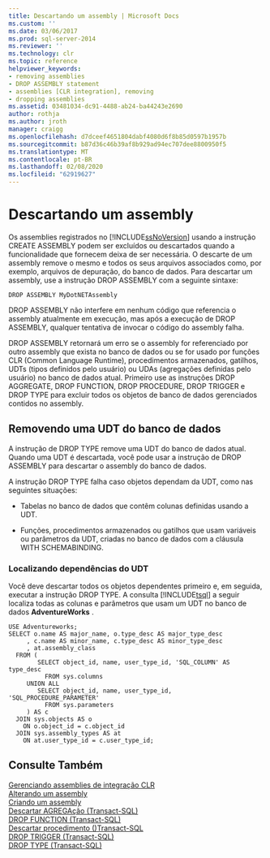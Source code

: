 ```yaml
---
title: Descartando um assembly | Microsoft Docs
ms.custom: ''
ms.date: 03/06/2017
ms.prod: sql-server-2014
ms.reviewer: ''
ms.technology: clr
ms.topic: reference
helpviewer_keywords:
- removing assemblies
- DROP ASSEMBLY statement
- assemblies [CLR integration], removing
- dropping assemblies
ms.assetid: 03481034-dc91-4488-ab24-ba44243e2690
author: rothja
ms.author: jroth
manager: craigg
ms.openlocfilehash: d7dceef4651804dabf4080d6f8b85d0597b1957b
ms.sourcegitcommit: b87d36c46b39af8b929ad94ec707dee8800950f5
ms.translationtype: MT
ms.contentlocale: pt-BR
ms.lasthandoff: 02/08/2020
ms.locfileid: "62919627"
---
```

# <a name="dropping-an-assembly"></a>Descartando um assembly
  Os assemblies registrados no [!INCLUDE[ssNoVersion](../../../includes/ssnoversion-md.md)] usando a instrução CREATE ASSEMBLY podem ser excluídos ou descartados quando a funcionalidade que fornecem deixa de ser necessária. O descarte de um assembly remove o mesmo e todos os seus arquivos associados como, por exemplo, arquivos de depuração, do banco de dados. Para descartar um assembly, use a instrução DROP ASSEMBLY com a seguinte sintaxe:  
  
```  
DROP ASSEMBLY MyDotNETAssembly  
```  
  
 DROP ASSEMBLY não interfere em nenhum código que referencia o assembly atualmente em execução, mas após a execução de DROP ASSEMBLY, qualquer tentativa de invocar o código do assembly falha.  
  
 DROP ASSEMBLY retornará um erro se o assembly for referenciado por outro assembly que exista no banco de dados ou se for usado por funções CLR (Common Language Runtime), procedimentos armazenados, gatilhos, UDTs (tipos definidos pelo usuário) ou UDAs (agregações definidas pelo usuário) no banco de dados atual. Primeiro use as instruções DROP AGGREGATE, DROP FUNCTION, DROP PROCEDURE, DROP TRIGGER e DROP TYPE para excluir todos os objetos de banco de dados gerenciados contidos no assembly.  
  
## <a name="removing-a-udt-from-the-database"></a>Removendo uma UDT do banco de dados  
 A instrução de DROP TYPE remove uma UDT do banco de dados atual. Quando uma UDT é descartada, você pode usar a instrução de DROP ASSEMBLY para descartar o assembly do banco de dados.  
  
 A instrução DROP TYPE falha caso objetos dependam da UDT, como nas seguintes situações:  
  
-   Tabelas no banco de dados que contêm colunas definidas usando a UDT.  
  
-   Funções, procedimentos armazenados ou gatilhos que usam variáveis ou parâmetros da UDT, criadas no banco de dados com a cláusula WITH SCHEMABINDING.  
  
### <a name="finding-udt-dependencies"></a>Localizando dependências do UDT  
 Você deve descartar todos os objetos dependentes primeiro e, em seguida, executar a instrução DROP TYPE. A consulta [!INCLUDE[tsql](../../../includes/tsql-md.md)] a seguir localiza todas as colunas e parâmetros que usam um UDT no banco de dados **AdventureWorks** .  
  
```  
USE Adventureworks;  
SELECT o.name AS major_name, o.type_desc AS major_type_desc  
     , c.name AS minor_name, c.type_desc AS minor_type_desc  
     , at.assembly_class  
  FROM (  
        SELECT object_id, name, user_type_id, 'SQL_COLUMN' AS type_desc  
          FROM sys.columns  
     UNION ALL  
        SELECT object_id, name, user_type_id, 'SQL_PROCEDURE_PARAMETER'  
          FROM sys.parameters  
     ) AS c  
  JOIN sys.objects AS o  
    ON o.object_id = c.object_id  
  JOIN sys.assembly_types AS at  
    ON at.user_type_id = c.user_type_id;   
```  
  
## <a name="see-also"></a>Consulte Também  
 [Gerenciando assemblies de integração CLR](managing-clr-integration-assemblies.md)   
 [Alterando um assembly](altering-an-assembly.md)   
 [Criando um assembly](creating-an-assembly.md)   
 [Descartar AGREGAção &#40;Transact-SQL&#41;](/sql/t-sql/statements/drop-aggregate-transact-sql)   
 [DROP FUNCTION &#40;Transact-SQL&#41;](/sql/t-sql/statements/drop-function-transact-sql)   
 [Descartar procedimento &#40;&#41;Transact-SQL](/sql/t-sql/statements/drop-procedure-transact-sql)   
 [DROP TRIGGER &#40;Transact-SQL&#41;](/sql/t-sql/statements/drop-trigger-transact-sql)   
 [DROP TYPE &#40;Transact-SQL&#41;](/sql/t-sql/statements/drop-type-transact-sql)  
  
  
